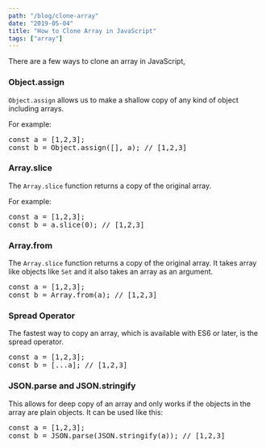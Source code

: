 ```yaml
---
path: "/blog/clone-array"
date: "2019-05-04"
title: "How to Clone Array in JavaScript"
tags: ["array"]
---
```


There are a few ways to clone an array in JavaScript,

### Object.assign

`Object.assign` allows us to make a shallow copy of any kind of object including arrays.

For example:

<pre>const a = [1,2,3];
const b = Object.assign([], a); // [1,2,3]</pre>

### Array.slice

The `Array.slice` function returns a copy of the original array.

For example:

<pre>const a = [1,2,3];
const b = a.slice(0); // [1,2,3]</pre>

### Array.from

The `Array.slice` function returns a copy of the original array. It takes array like objects like `Set` and it also takes an array as an argument.

<pre>const a = [1,2,3];
const b = Array.from(a); // [1,2,3]</pre>

### Spread Operator

The fastest way to copy an array, which is available with ES6 or later, is the spread operator.

<pre>const a = [1,2,3];
const b = [...a]; // [1,2,3]</pre>

### JSON.parse and JSON.stringify

This allows for deep copy of an array and only works if the objects in the array are plain objects. It can be used like this:

<pre>const a = [1,2,3];
const b = JSON.parse(JSON.stringify(a)); // [1,2,3]</pre>

